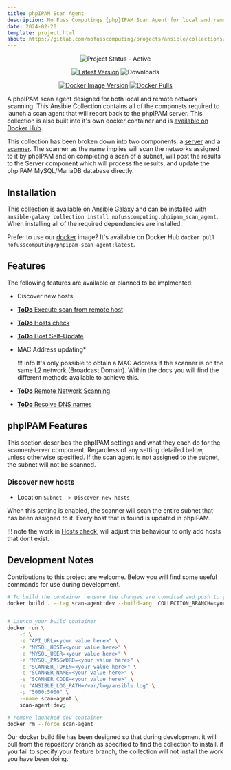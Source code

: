 ```yaml
---
title: phpIPAM Scan Agent
description: No Fuss Computings {php}IPAM Scan Agent for local and remote networks
date: 2024-02-20
template: project.html
about: https://gitlab.com/nofusscomputing/projects/ansible/collections/phpipam_scan_agent
---
```


<span align="center">

![Project Status - Active](https://img.shields.io/badge/Project%20Status-Active-green?logo=gitlab&style=plastic)

[![Latest Version](https://img.shields.io/badge/dynamic/json?url=https%3A%2F%2Fgalaxy.ansible.com%2Fapi%2Fv3%2Fplugin%2Fansible%2Fcontent%2Fpublished%2Fcollections%2Findex%2Fnofusscomputing%2Fphp_scan_agent%2F&query=%24.highest_version.version&style=plastic&logo=ansible&logoColor=white&label=Latest%20Release&labelColor=black&color=cyan)](https://galaxy.ansible.com/ui/repo/published/nofusscomputing/ci_test_collection/)
![Downloads](https://img.shields.io/badge/dynamic/json?url=https%3A%2F%2Fgalaxy.ansible.com%2Fapi%2Fv3%2Fplugin%2Fansible%2Fcontent%2Fpublished%2Fcollections%2Findex%2Fnofusscomputing%2Fphp_scan_agent%2F&query=%24.download_count&style=plastic&logo=ansible&logoColor=white&label=Downloads&labelColor=black&color=cyan)

[![Docker Image Version](https://img.shields.io/docker/v/nofusscomputing/phpipam-scan-agent?sort=semver&style=plastic&logo=docker&logoColor=0db7ed&color=0db7ed&label=Latest%20Release)](https://hub.docker.com/r/nofusscomputing/phpipam-scan-agent)
[![Docker Pulls](https://img.shields.io/docker/pulls/nofusscomputing/phpipam-scan-agent?style=plastic&logo=docker&logoColor=0db7ed&color=0db7ed)](https://hub.docker.com/r/nofusscomputing/phpipam-scan-agent)


</span>

A phpIPAM scan agent designed for both local and remote network scanning. This Ansible Collection contains all of the componets required to launch a scan agent that will report back to the phpIPAM server. This collection is also built into it's own docker container and is [available on Docker Hub](https://hub.docker.com/r/nofusscomputing/phpipam-scan-agent).

This collection has been broken down into two components, a [server](server.md) and a [scanner](scanner.md). The scanner as the name implies will scan the networks assigned to it by phpIPAM and on completing a scan of a subnet, will post the results to the Server component which will process the results, and update the phpIPAM MySQL/MariaDB database directly.


## Installation

This collection is available on Ansible Galaxy and can be installed with `ansible-galaxy collection install nofusscomputing.phpipam_scan_agent`. When installing all of the required dependencies are installed.

Prefer to use our [docker](docker.md) image? It's available on Docker Hub `docker pull nofusscomputing/phpipam-scan-agent:latest`.


## Features

The following features are available or planned to be implmented:

- Discover new hosts

- [**ToDo** Execute scan from remote host](https://gitlab.com/nofusscomputing/projects/ansible/collections/phpipam_scan_agent/-/issues/7)

- [**ToDo** Hosts check](https://gitlab.com/nofusscomputing/projects/ansible/collections/phpipam_scan_agent/-/issues/3)

- [**ToDo** Host Self-Update](https://gitlab.com/nofusscomputing/projects/ansible/collections/phpipam_scan_agent/-/issues/2)

- MAC Address updating*

    !!! info
        It's only possible to obtain a MAC Address if the scanner is on the same L2 network (Broadcast Domain). Within the docs you will find the different methods available to achieve this.

- [**ToDo** Remote Network Scanning](https://gitlab.com/nofusscomputing/projects/ansible/collections/phpipam_scan_agent/-/issues/1)

- [**ToDo** Resolve DNS names](https://gitlab.com/nofusscomputing/projects/ansible/collections/phpipam_scan_agent/-/issues/4)


## phpIPAM Features

This section describes the phpIPAM settings and what they each do for the scanner/server component. Regardless of any setting detailed below, unless otherwise specified. If the scan agent is not assigned to the subnet, the subnet will not be scanned.


### Discover new hosts

- Location `Subnet -> Discover new hosts`

When this setting is enabled, the scanner will scan the entire subnet that has been assigned to it. Every host that is found is updated in phpIPAM.

!!! note
    the work in [Hosts check](https://gitlab.com/nofusscomputing/projects/ansible/collections/phpipam_scan_agent/-/issues/3), will adjust this behaviour to only add hosts that dont exist.


## Development Notes

Contributions to this project are welcome. Below you will find some useful commands for use during development.

``` bash
# To build the container. ensure the changes are commited and push to you feature branch
docker build . --tag scan-agent:dev --build-arg  COLLECTION_BRANCH=<your feature branch name> --build-arg COLLECTION_COMMIT=$(git log -n1 --format=format:"%H")


# Launch your build container
docker run \
    -d \
    -e "API_URL=<your value here>" \
    -e "MYSQL_HOST=<your value here>" \
    -e "MYSQL_USER=<your value here>" \
    -e "MYSQL_PASSWORD=<your value here>" \
    -e "SCANNER_TOKEN=<your value here>" \
    -e "SCANNER_NAME=<your value here>" \
    -e "SCANNER_CODE=<your value here>" \
    -e "ANSIBLE_LOG_PATH=/var/log/ansible.log" \
    -p "5000:5000" \
    --name scan-agent \
    scan-agent:dev;

# remove launched dev container
docker rm --force scan-agent

```

Our docker build file has been designed so that during development it will pull from the repository branch as specified to find the collection to install. if you fail to specify your feature branch, the collection will not install the work you have been doing.
